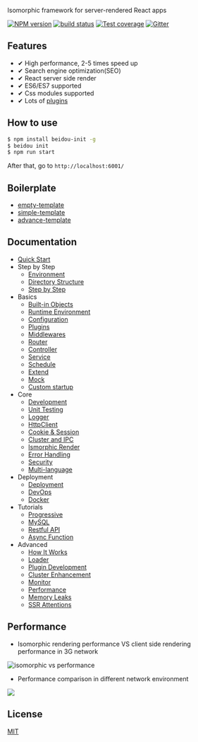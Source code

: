 Isomorphic framework for server-rendered React apps

[![NPM version][npm-image]][npm-url]
[![build status][travis-image]][travis-url]
[![Test coverage][codecov-image]][codecov-url]
[![Gitter][gitter-image]][gitter-url]

[npm-image]: https://img.shields.io/npm/v/beidou-core.svg?style=flat-square
[npm-url]: https://npmjs.org/package/beidou-core
[quality-image]: http://npm.packagequality.com/shield/beidou-core.svg?style=flat-square
[quality-url]: http://packagequality.com/#?package=beidou-core
[travis-image]: https://img.shields.io/travis/alibaba/beidou.svg?style=flat-square
[travis-url]: https://travis-ci.org/alibaba/beidou
[codecov-image]: https://img.shields.io/codecov/c/github/alibaba/beidou.svg?style=flat-square
[codecov-url]: https://codecov.io/gh/alibaba/beidou
[gitter-image]: https://img.shields.io/gitter/room/alibaba/beidou.svg?style=flat-square
[gitter-url]: https://gitter.im/alibaba/beidou

## Features

- ✔︎ High performance, 2-5 times speed up
- ✔︎ Search engine optimization(SEO)
- ✔︎ React server side render
- ✔︎ ES6/ES7 supported
- ✔︎ Css modules supported
- ✔︎ Lots of [plugins](./packages/beidou-docs/basic/plugins.md)

## How to use

```bash
$ npm install beidou-init -g
$ beidou init
$ npm run start
```

After that, go to `http://localhost:6001/`

## Boilerplate
* [empty-template](./examples/empty-template)
* [simple-template](./examples/simple-template)
* [advance-template](./examples/advance)

## Documentation

* [Quick Start](./packages/beidou-docs/quick-start/quick-start.md)
* Step by Step
   * [Environment](./packages/beidou-docs/quick-start/prepare-environment.md)  
   * [Directory Structure](./packages/beidou-docs/quick-start/directory-struct.md)  
   * [Step by Step](./packages/beidou-docs/quick-start/step-by-step.md)
* Basics
   * [Built-in Objects](./packages/beidou-docs/basic/objects.md)
   * [Runtime Environment](./packages/beidou-docs/basic/env.md)
   * [Configuration](./packages/beidou-docs/basic/config.md)
   * [Plugins](./packages/beidou-docs/basic/plugins.md)
   * [Middlewares](./packages/beidou-docs/basic/middleware.md)
   * [Router](./packages/beidou-docs/basic/router.md)
   * [Controller](./packages/beidou-docs/basic/controller.md)
   * [Service](./packages/beidou-docs/basic/service.md)
   * [Schedule](./packages/beidou-docs/basic/schedule.md)
   * [Extend](./packages/beidou-docs/basic/extend.md)
   * [Mock](./packages/beidou-docs/basic/Mock.md)
   * [Custom startup](./packages/beidou-docs/basic/app-start.md)
* Core
   * [Development](./packages/beidou-docs/core/development.md)
   * [Unit Testing](./packages/beidou-docs/core/unittest.md)
   * [Logger](./packages/beidou-docs/core/logger.md)
   * [HttpClient](./packages/beidou-docs/core/http-client.md)
   * [Cookie & Session](./packages/beidou-docs/core/cookie-and-session.md)
   * [Cluster and IPC](./packages/beidou-docs/core/cluster-and-ipc.md)
   * [Ismorphic Render](./packages/beidou-docs/core/isomorphic-render.md)
   * [Error Handling](./packages/beidou-docs/core/error-handling.md)
   * [Security](./packages/beidou-docs/core/security.md)
   * [Multi-language](./packages/beidou-docs/core/i18n.md)
* Deployment
    * [Deployment](./packages/beidou-docs/deployment/deployment.md)
    * [DevOps](./packages/beidou-docs/deployment/devops.md)
    * [Docker](./packages/beidou-docs/deployment/docker.md)
* Tutorials
    * [Progressive](./packages/beidou-docs/tutorials/progressive.md)
    * [MySQL](./packages/beidou-docs/tutorials/mysql.md)
    * [Restful API](./packages/beidou-docs/tutorials/restful.md)
    * [Async Function](./packages/beidou-docs/tutorials/async-function.md)
* Advanced
    * [How It Works](./packages/beidou-docs/advanced/architecture.md)
    * [Loader](./packages/beidou-docs/advanced/loader.md)
    * [Plugin Development](./packages/beidou-docs/advanced/plugin.md)
    * [Cluster Enhancement](./packages/beidou-docs/advanced/cluster-enhancement.md)
    * [Monitor](./packages/beidou-docs/advanced/monitor.md)
    * [Performance](./packages/beidou-docs/advanced/performance.md)  
    * [Memory Leaks](./packages/beidou-docs/advanced/oom.md)
    * [SSR Attentions](./packages/beidou-docs/advanced/attentions.md)

## Performance

* Isomorphic rendering performance VS client side rendering performance in 3G network

![isomorphic vs performance](https://img.alicdn.com/tfs/TB1inBqhnnI8KJjy0FfXXcdoVXa-702-666.gif)

* Performance comparison in different network environment 

![](https://img.alicdn.com/tfs/TB172JBhb_I8KJjy1XaXXbsxpXa-1762-818.png)

## License

[MIT](LICENSE)


